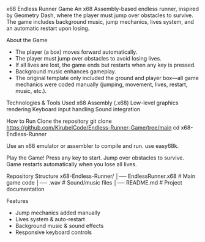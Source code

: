 x68 Endless Runner Game
An x68 Assembly-based endless runner, inspired by Geometry Dash, where the player must jump over obstacles to survive. The game includes background music, jump mechanics, lives system, and an automatic restart upon losing.

About the Game
- The player (a box) moves forward automatically.
- The player must jump over obstacles to avoid losing lives.
- If all lives are lost, the game ends but restarts when any key is pressed.
- Background music enhances gameplay.
- The original template only included the ground and player box—all game mechanics were coded manually (jumping, movement, lives, restart, music, etc.).


Technologies & Tools Used
x68 Assembly (.x68)
Low-level graphics rendering
Keyboard input handling
Sound integration

How to Run
Clone the repository
git clone https://github.com/KirubelCode/Endless-Runner-Game/tree/main
cd x68-Endless-Runner

Use an x68 emulator or assembler to compile and run.
use easy68k.

Play the Game!
Press any key to start.
Jump over obstacles to survive.
Game restarts automatically when you lose all lives.

Repository Structure
x68-Endless-Runner/
│── EndlessRunner.x68           # Main game code
│── .wav               # Sound/music files
│── README.md          # Project documentation

Features
- Jump mechanics added manually
- Lives system & auto-restart
- Background music & sound effects
- Responsive keyboard controls
